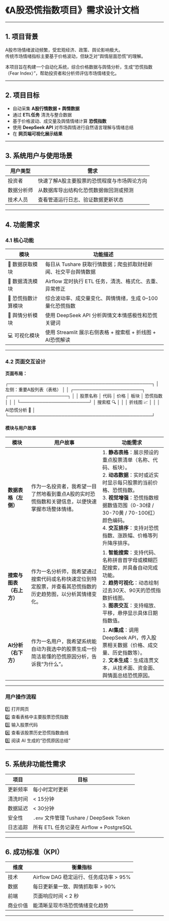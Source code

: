 # 《A股恐慌指数项目》需求设计文档

---

## 1. 项目背景

A股市场情绪波动频繁，受宏观经济、政策、舆论影响极大。  
传统市场情绪指标主要基于价格波动，但缺乏对“舆情层面恐慌”的理解。  

本项目旨在构建一个自动化系统，综合价格数据与舆情分析，生成“恐慌指数（Fear Index）”，帮助投资者和分析师评估市场情绪变化。

---

## 2. 项目目标

- 自动采集 **A股行情数据 + 舆情数据**  
- 通过 **ETL任务** 清洗与整合数据  
- 基于价格波动、成交量及舆情情绪计算 **恐慌指数**  
- 使用 **DeepSeek API** 对市场舆情进行自然语言理解与情绪总结  
- 在 **网页端可视化展示结果**

---

## 3. 系统用户与使用场景

| 用户类型 | 需求 |
|-----------|------|
| 投资者 | 快速了解A股主要股票的恐慌程度与市场舆论方向 |
| 数据分析师 | 从数据库导出结构化恐慌数据做回测或预测 |
| 技术人员 | 查看管道运行日志、验证数据更新状态 |

---

## 4. 功能需求

### 4.1 核心功能

| 模块 | 功能描述 |
|------|-----------|
| 🧭 数据获取模块 | 每日从 Tushare 获取行情数据；爬虫抓取财经新闻、社交平台舆情数据 |
| 🧹 数据清洗模块 | Airflow 定时执行 ETL 任务，清洗、格式化、去重、异常修正 |
| 🧮 恐慌指数计算模块 | 综合波动率、成交量变化、舆情情绪，生成 0–100 量化恐慌指数 |
| 🤖 舆情分析模块 | 使用 DeepSeek API 分析舆情文本情感极性和恐慌关键词 |
| 💻 可视化模块 | 使用 Streamlit 展示右侧表格 + 搜索框 + 折线图 + AI恐慌解读 |

---

### 4.2 页面交互设计

**页面布局：**

┌──────────────────────────────────────────────┐
│ 左侧：重要A股列表（表格） │
│ ┌──────────────────────┐ ┌───────────────────┐
│ │ 股票名称 │ 代码 │ 价格 │ 板块 │ 恐慌指数 │ │
│ └──────────────────────┘ │ 搜索框 🔍 │
│ │ 折线图 📈 │
│ │ AI恐慌分析 🤖 │
└──────────────────────────────────────────────┘

#### 模块与用户故事

| 模块 | 用户故事 | 功能需求 |
|------|-----------|-----------|
| **数据表格（左侧）** | 作为一名投资者，我希望一目了然地看到重点A股的实时恐慌指数和关键信息，以便快速掌握市场整体情绪。 | 1. **静态表格**：展示预设的重点股票清单（名称、代码、板块）。<br>2. **动态数据**：实时或近实时显示每只股票的当前价格、恐慌指数。<br>3. **视觉增强**：恐慌指数根据数值范围（0-30绿 / 30-70黄 / 70-100红）颜色编码。<br>4. **交互排序**：支持对恐慌指数、涨跌幅、价格等列升降序排序。 |
| **搜索与图表（右上方）** | 作为一名分析师，我希望通过搜索代码或名称快速定位到特定股票，并查看其恐慌指数的历史趋势图，以分析其情绪变化。 | 1. **智能搜索**：支持代码、名称拼音首字母或模糊匹配搜索，并具备自动完成功能。<br>2. **趋势可视化**：动态绘制过去30天、90天的恐慌指数折线图。<br>3. **图表交互**：支持缩放、平移，悬停显示具体日期指数值。 |
| **AI分析（右下方）** | 作为一名用户，我希望系统能自动为我选中的股票生成一份简洁易懂的恐慌原因分析，告诉我“为什么”。 | 1. **AI集成**：调用 DeepSeek API，传入股票相关数据（价格、成交量、历史指数等）。<br>2. **文本生成**：生成连贯文本，从技术面、资金面、舆情面总结恐慌原因。 |

---

### 用户操作流程

1️⃣ 打开网页  
2️⃣ 查看表格中主要股票恐慌指数  
3️⃣ 输入股票代码  
4️⃣ 查看该股票历史恐慌指数曲线  
5️⃣ 阅读 AI 生成的“恐慌原因总结”

---

## 5. 系统非功能性需求

| 项目 | 目标 |
|------|------|
| 更新频率 | 每小时定时更新 |
| 清洗时间 | < 15分钟 |
| 数据延迟 | < 30分钟 |
| 安全性 | `.env` 文件管理 Tushare / DeepSeek Token |
| 日志追踪 | 所有 ETL 任务记录在 Airflow + PostgreSQL |

---

## 6. 成功标准（KPI）

| 维度 | 衡量指标 |
|------|-----------|
| 技术 | Airflow DAG 稳定运行、任务成功率 > 95% |
| 数据 | 每日更新量一致、舆情抓取率 > 90% |
| 前端 | 页面响应时间 < 2 秒 |
| 商业价值 | 能清晰呈现市场恐慌情绪变化趋势 |

---

